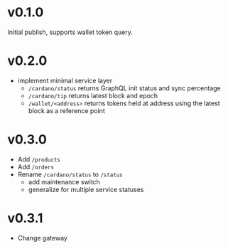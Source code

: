 # v0.1.0

Initial publish, supports wallet token query.

# v0.2.0

- implement minimal service layer
  - `/cardano/status` returns GraphQL init status and sync percentage
  - `/cardano/tip` returns latest block and epoch
  - `/wallet/<address>` returns tokens held at address using the latest block as a reference point

# v0.3.0

- Add `/products`
- Add `/orders`
- Rename `/cardano/status` to `/status`
  - add maintenance switch
  - generalize for multiple service statuses

# v0.3.1

- Change gateway

